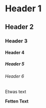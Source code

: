 # Header 1
## Header 2
### Header 3
#### Header 4
##### Header 5
###### Header 6

Etwas text

**Fetten Text**
